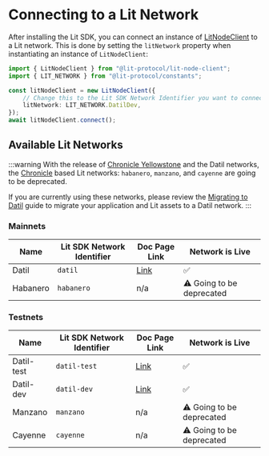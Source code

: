 # Connecting to a Lit Network

After installing the Lit SDK, you can connect an instance of [LitNodeClient](https://v6-api-doc-lit-js-sdk.vercel.app/classes/lit_node_client_src.LitNodeClient.html) to a Lit network. This is done by setting the `litNetwork` property when instantiating an instance of `LitNodeClient`:

```ts
import { LitNodeClient } from "@lit-protocol/lit-node-client";
import { LIT_NETWORK } from "@lit-protocol/constants";

const litNodeClient = new LitNodeClient({
    // Change this to the Lit SDK Network Identifier you want to connect to
    litNetwork: LIT_NETWORK.DatilDev,
});
await litNodeClient.connect();
```

## Available Lit Networks

:::warning
With the release of [Chronicle Yellowstone](./lit-blockchains/chronicle-yellowstone) and the Datil networks, the [Chronicle](./lit-blockchains/chronicle) based Lit networks: `habanero`, `manzano`, and `cayenne` are going to be deprecated.

If you are currently using these networks, please review the [Migrating to Datil](./migrating-to-datil) guide to migrate your application and Lit assets to a Datil network.
:::

### Mainnets

| Name       | Lit SDK Network Identifier | Doc Page Link                | Network is Live           |
|------------|----------------------------|------------------------------|---------------------------|
| Datil | `datil`               | [Link](./mainnets#datil)| ✅                        |
| Habanero   | `habanero`                 | n/a                          | ⚠️ Going to be deprecated |

### Testnets

| Name       | Lit SDK Network Identifier | Doc Page Link                 | Network is Live           |
|------------|----------------------------|-------------------------------|---------------------------|
| Datil-test | `datil-test`               | [Link](./testnets#datil-test) | ✅                        |
| Datil-dev  | `datil-dev`                | [Link](./testnets#datil-dev)  | ✅                        |
| Manzano    | `manzano`                  | n/a                           | ⚠️ Going to be deprecated |
| Cayenne    | `cayenne`                  | n/a                           | ⚠️ Going to be deprecated |
